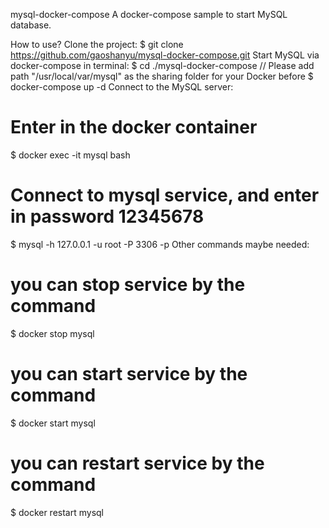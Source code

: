 mysql-docker-compose
A docker-compose sample to start MySQL database.

How to use?
Clone the project:
  $ git clone https://github.com/gaoshanyu/mysql-docker-compose.git
Start MySQL via docker-compose in terminal:
  $ cd ./mysql-docker-compose
  // Please add path "/usr/local/var/mysql" as the sharing folder for your Docker before
  $ docker-compose up -d
Connect to the MySQL server:
  # Enter in the docker container
  $ docker exec -it mysql bash
  # Connect to mysql service, and enter in password 12345678
  $ mysql -h 127.0.0.1 -u root -P 3306 -p
Other commands maybe needed:
  # you can stop service by the command
  $ docker stop mysql
  # you can start service by the command
  $ docker start mysql
  # you can restart service by the command
  $ docker restart mysql
